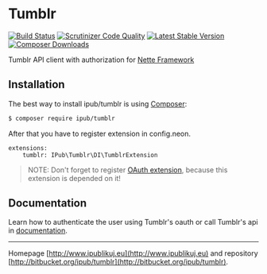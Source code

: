 # Tumblr

[![Build Status](https://img.shields.io/travis/iPublikuj/tumblr.svg?style=flat-square)](https://travis-ci.org/iPublikuj/tumblr)
[![Scrutinizer Code Quality](https://img.shields.io/scrutinizer/b/ipub/tumblr.svg?style=flat-square)](https://scrutinizer-ci.com/b/ipub/tumblr/?branch=master)
[![Latest Stable Version](https://img.shields.io/packagist/v/ipub/tumblr.svg?style=flat-square)](https://packagist.org/packages/ipub/tumblr)
[![Composer Downloads](https://img.shields.io/packagist/dt/ipub/tumblr.svg?style=flat-square)](https://packagist.org/packages/ipub/tumblr)

Tumblr API client with authorization for [Nette Framework](http://nette.org/)

## Installation

The best way to install ipub/tumblr is using  [Composer](http://getcomposer.org/):

```sh
$ composer require ipub/tumblr
```

After that you have to register extension in config.neon.

```neon
extensions:
	tumblr: IPub\Tumblr\DI\TumblrExtension
```

> NOTE: Don't forget to register [OAuth extension](http://github.com/iPublikuj/oauth), because this extension is depended on it!

## Documentation

Learn how to authenticate the user using Tumblr's oauth or call Tumblr's api in [documentation](https://bitbucket.org/ipub/tumblr/src/373fda8385e4d1eef626a2be0e5dcda664a007a2/docs/en/index.md?at=master).

***
Homepage [http://www.ipublikuj.eu](http://www.ipublikuj.eu) and repository [http://bitbucket.org/ipub/tumblr](http://bitbucket.org/ipub/tumblr).